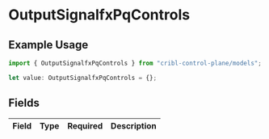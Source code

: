 # OutputSignalfxPqControls

## Example Usage

```typescript
import { OutputSignalfxPqControls } from "cribl-control-plane/models";

let value: OutputSignalfxPqControls = {};
```

## Fields

| Field       | Type        | Required    | Description |
| ----------- | ----------- | ----------- | ----------- |